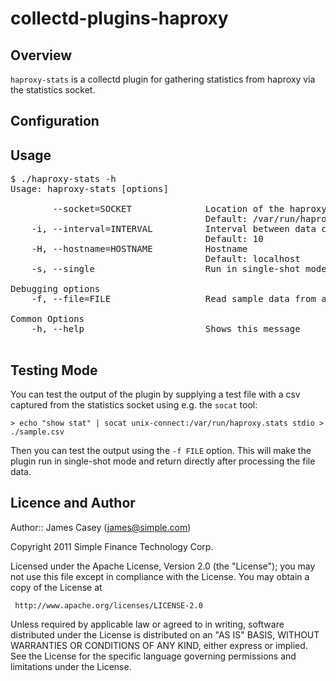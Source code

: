 collectd-plugins-haproxy
========================

Overview
--------
`haproxy-stats` is a collectd plugin for gathering statistics from haproxy via the statistics socket.


Configuration
-------------

Usage
-----

<pre>$ ./haproxy-stats -h
Usage: haproxy-stats [options]

        --socket=SOCKET              Location of the haproxy stats socket
                                     Default: /var/run/haproxy.stats
    -i, --interval=INTERVAL          Interval between data collection
                                     Default: 10
    -H, --hostname=HOSTNAME          Hostname
                                     Default: localhost
    -s, --single                     Run in single-shot mode

Debugging options
    -f, --file=FILE                  Read sample data from a CSV file

Common Options
    -h, --help                       Shows this message
    </pre>

Testing Mode
-------------
You can test the output of the plugin by supplying a test file with a csv captured from the statistics socket using e.g. the `socat` tool:

    > echo "show stat" | socat unix-connect:/var/run/haproxy.stats stdio > ./sample.csv

Then you can test the output using the `-f FILE` option.  This will make the plugin run in single-shot mode and return directly after processing the file data.

Licence and Author
-------------------

Author::   James Casey (<james@simple.com>)

Copyright 2011 Simple Finance Technology Corp.

Licensed under the Apache License, Version 2.0 (the "License");
you may not use this file except in compliance with the License.
You may obtain a copy of the License at

     http://www.apache.org/licenses/LICENSE-2.0

Unless required by applicable law or agreed to in writing, software
distributed under the License is distributed on an "AS IS" BASIS,
WITHOUT WARRANTIES OR CONDITIONS OF ANY KIND, either express or implied.
See the License for the specific language governing permissions and
limitations under the License.